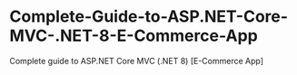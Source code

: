 # Complete-Guide-to-ASP.NET-Core-MVC-.NET-8-E-Commerce-App
Complete guide to ASP.NET Core MVC (.NET 8) [E-Commerce App]
